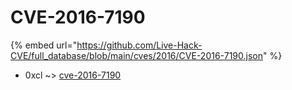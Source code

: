 # CVE-2016-7190
{% embed url="https://github.com/Live-Hack-CVE/full_database/blob/main/cves/2016/CVE-2016-7190.json" %}

* 0xcl ~> [cve-2016-7190](https://www.alice-snow.ru/2016/database/cve-2016-7190/cve-2016-7190-0xcl)